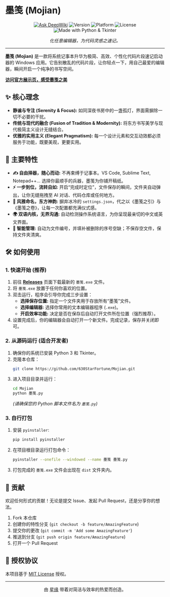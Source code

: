 # 墨笺 (Mojian)

<p align="center">
  <a href="https://deepwiki.com/630StarFortune/Mojian" target="_blank"><img src="https://deepwiki.com/badge.svg" alt="Ask DeepWiki"></a>
  <img src="https://img.shields.io/badge/version-v1.2.1-blue.svg" alt="Version">
  <img src="https://img.shields.io/badge/platform-Windows-informational.svg" alt="Platform">
  <img src="https://img.shields.io/github/license/630StarFortune/Mojian" alt="License">
  <img src="https://img.shields.io/badge/made%20with-Python%20%26%20Tkinter-orange.svg" alt="Made with Python & Tkinter">
</p>

<p align="center">
  <i>化任意编辑器，为代码灵感之速记。</i>
</p>

---

**墨笺 (Mojian)** 是一款将系统记事本升华为极简、高效、个性化代码片段速记启动器的 Windows 应用。它告别散乱的代码片段，让你轻点一下，用自己最爱的编辑器，瞬间开启一个纯净的书写空间。

[**访问官方展示页，感受墨笺之美**](https://mojian-inkpad--stella.on.websim.com/)  

## ✨ 核心理念

*   **静谧与专注 (Serenity & Focus):** 如同深夜书房中的一盏孤灯，界面需摒除一切不必要的干扰。
*   **传统与现代的融合 (Fusion of Tradition & Modernity):** 将东方书写美学与现代极简主义设计无缝结合。
*   **优雅的实用主义 (Elegant Pragmatism):** 每一个设计元素和交互动效都必须服务于功能，既要美观，更要实用。

## 🚀 主要特性

*   **✍️ 自由择器，随心而动:** 不再束缚于记事本。VS Code, Sublime Text, Notepad++... 选择你最顺手的兵器，墨笺为你铺开稿纸。
*   **⚡ 一步到位，流转自如:** 开启“完成时定位”，文件保存的瞬间，文件夹自动弹出，让你无缝拖拽至 AI 对话、代码仓库或任何地方。
*   **📜 风雅命名，东方神韵:** 摒弃冰冷的 `settings.json`，代之以《墨笺之引》与《墨笺之卷》，让每一次配置都充满仪式感。
*   **🌍 双语内核，无界沟通:** 自动检测操作系统语言，为你呈现最亲切的中文或英文界面。
*   **🧠 智能管理:** 自动为文件编号，并填补被删除的序号空缺；不保存空文件，保持文件夹清爽。

## 🛠️ 如何使用

### 1. 快速开始 (推荐)

1.  前往 [**Releases**](https://github.com/630StarFortune/Mojian/releases) 页面下载最新的 `墨笺.exe` 文件。
2.  将 `墨笺.exe` 放置于任何你喜欢的位置。
3.  双击运行，程序会引导你完成三步设置：
    *   **选择保存位置:** 指定一个文件夹用于存放所有“墨笺”文件。
    *   **选择编辑器:** 选择你常用的文本编辑器程序 (`.exe`)。
    *   **开启效率功能:** 决定是否在保存后自动打开文件所在位置（强烈推荐）。
4.  设置完成后，你的编辑器会自动打开一个新文件。完成记录，保存并关闭即可。

### 2. 从源码运行 (适合开发者)

1.  确保你的系统已安装 Python 3 和 Tkinter。
2.  克隆本仓库：
    ```bash
    git clone https://github.com/630StarFortune/Mojian.git
    ```
3.  进入项目目录并运行：
    ```bash
    cd Mojian
    python 墨笺.py 
    ```
    *(请确保您的 Python 脚本文件名为 `墨笺.py`)*

### 3. 自行打包

1.  安装 `pyinstaller`:
    ```bash
    pip install pyinstaller
    ```
2.  在项目根目录运行打包命令：
    ```bash
    pyinstaller --onefile --windowed --name 墨笺 墨笺.py
    ```
3.  打包完成的 `墨笺.exe` 文件会出现在 `dist` 文件夹内。

## 💖 贡献

欢迎任何形式的贡献！无论是提交 Issue、发起 Pull Request，还是分享你的想法。

1.  Fork 本仓库
2.  创建你的特性分支 (`git checkout -b feature/AmazingFeature`)
3.  提交你的更改 (`git commit -m 'Add some AmazingFeature'`)
4.  推送到分支 (`git push origin feature/AmazingFeature`)
5.  打开一个 Pull Request

## 📄 授权协议

本项目基于 [MIT License](LICENSE) 授权。

---
<p align="center">
  由 <a href="https://github.com/630StarFortune">星缘</a> 带着对简洁与效率的热爱而创造。
</p>
